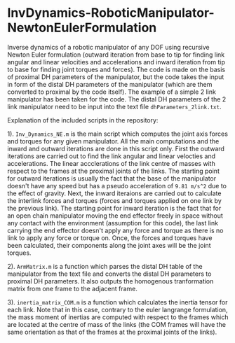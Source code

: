 # InvDynamics-RoboticManipulator-NewtonEulerFormulation
Inverse dynamics of a robotic manipulator of any DOF using recursive Newton Euler formulation (outward iteration from base to tip for finding link angular and linear velocities and accelerations and inward iteration from tip to base for finding joint torques and forces). The code is made on the basis of proximal DH parameters of the manipulator, but the code takes the input in form of the distal DH parameters of the manipulator (which are them converted to proximal by the code itself). 
The example of a simple 2 link manipulator has been taken for the code. The distal DH parameters of the 2 link manipulator need to be input into the text file `dhParameters_2link.txt`.

Explanation of the included scripts in the repository:

1). `Inv_Dynamics_NE.m` is the main script which computes the joint axis forces and torques for any given manipulator. All the main computations and the inward and outward iterations are done in this script only. First the outward iterations are carried out to find the link angular and linear velocties and accelerations. The linear accclerations of the link centre of masses with respect to the frames at the proximal joints of the links. The starting point for outward iterations is usually the fact that the base of the manipulator doesn't have any speed but has a pseudo acceleration of `9.81 m/s^2` due to the effect of gravity. Next, the inward iteraions are carried out to calculate the interlink forces and torques (forces and torques applied on one link by the previous link). The starting point for inward iteration is the fact that for an open chain manipulator moving the end effector freely in space without any contact with the environment (assumption for this code), the last link carrying the end effector doesn't apply any force and torque as there is no link to apply any force or torque on. Once, the forces and torques have been calculated, their components along the joint axes will be the joint torques.

2). `ArmMatrix.m` is a function which parses the distal DH table of the manipulator from the text file and converts the distal DH parameters to proximal DH parameters. It also outputs the homogenous tranformation matrix from one frame to the adjacent frame.

3). `inertia_matrix_COM.m` is a function which calculates the inertia tensor for each link. Note that in this case, contrary to the euler langrange formulation, the mass moment of inertias are computed with respect to the frames which are located at the centre of mass of the links (the COM frames will have the same orientation as that of the frames at the proximal joints of the links).
